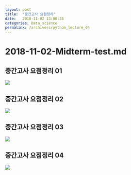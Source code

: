 ```yaml
---
layout: post
title:  "중간고사 요점정리"
date:   2018-11-02 13:00:35
categories: Data_science
permalink: /archivers/python_lecture_04
---
```


# 2018-11-02-Midterm-test.md

## 중간고사 요점정리 01

<img src='http://drive.google.com/uc?export=view&id=1HNVXfhEWHXlf9GvFW6HME6ez_MduV7gu' /><br>

## 중간고사 요점정리 02

<img src='http://drive.google.com/uc?export=view&id=1i7PSXzDi0AnSVQFph7NDeU1hOYqXz1Tb' /><br>

## 중간고사 요점정리 03

<img src='http://drive.google.com/uc?export=view&id=1I6ICQF2e48oVyzmVTz8J8nUkNDzG8K8g' /><br>

## 중간고사 요점정리 04

<img src='http://drive.google.com/uc?export=view&id=14CnF_TB_MhsRrlfKv3dHriYL3btk0ABU' /><br>
